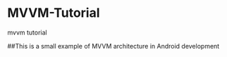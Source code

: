 # MVVM-Tutorial
mvvm tutorial

##This is a small example of MVVM architecture in Android development

